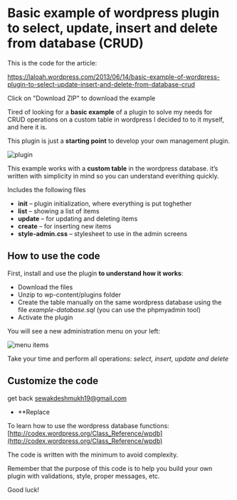 # Basic example of wordpress plugin to select, update, insert and delete from database (CRUD)

This is the code for the article:

https://laloah.wordpress.com/2013/06/14/basic-example-of-wordpress-plugin-to-select-update-insert-and-delete-from-database-crud

Click on "Download ZIP" to download the example

Tired of looking for a **basic example** of a plugin to solve my needs for CRUD operations on a custom table in wordpress I decided to to it myself, and here it is.

This plugin is just a **starting point** to develop your own management plugin.

![plugin](https://laloah.files.wordpress.com/2013/06/plugin.png?w=300&h=91)

This example works with a **custom table** in the wordpress database. it’s  written with simplicity in mind so you can understand everithing quickly.

Includes the following files

*   **init** – plugin initialization, where everything is put toghether
*   **list** – showing a list of items
*   **update** – for updating and deleting items
*   **create** – for inserting new items
*   **style-admin.css** – stylesheet to use in the admin screens

## How to use the code

First, install and use the plugin **to understand how it works**:

*   Download the files
*   Unzip to wp-content/plugins folder
*   Create the table manually on the same wordpress database using the file _example-database.sql_ (you can use the phpmyadmin tool)
*   Activate the plugin

You will see a new administration menu on your left:

![menu items](https://laloah.files.wordpress.com/2013/06/menu-items.jpg?w=625)

Take your time and perform all operations: _select, insert, update and delete_

## Customize the code
get back sewakdeshmukh19@gmail.com

*   **Replace

To learn how to use the wordpress database functions: [http://codex.wordpress.org/Class_Reference/wpdb](http://codex.wordpress.org/Class_Reference/wpdb)

The code is written with the minimum to avoid complexity.

Remember that the purpose of this code is to help you build your own plugin with validations, style, proper messages, etc.

Good luck!

